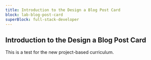 ```yaml
---
title: Introduction to the Design a Blog Post Card
block: lab-blog-post-card
superBlock: full-stack-developer
---
```


## Introduction to the Design a Blog Post Card

This is a test for the new project-based curriculum.
